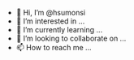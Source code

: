 - 👋 Hi, I’m @hsumonsi
- 👀 I’m interested in ...
- 🌱 I’m currently learning ...
- 💞️ I’m looking to collaborate on ...
- 📫 How to reach me ...

<!---
hsumonsi/hsumonsi is a ✨ special ✨ repository because its `README.md` (this file) appears on your GitHub profile.
You can click the Preview link to take a look at your changes.
--->
